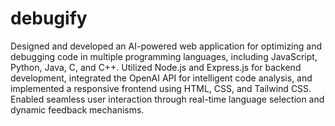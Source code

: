 # debugify
Designed and developed an AI-powered web application for optimizing and debugging code in multiple programming languages, including JavaScript, Python, Java, C, and C++. Utilized Node.js and Express.js for backend development, integrated the OpenAI API for intelligent code analysis, and implemented a responsive frontend using HTML, CSS, and Tailwind CSS. Enabled seamless user interaction through real-time language selection and dynamic feedback mechanisms.

